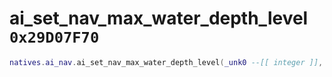 # ai_set_nav_max_water_depth_level `0x29D07F70`

```lua
natives.ai_nav.ai_set_nav_max_water_depth_level(_unk0 --[[ integer ]], _unk1 --[[ integer ]])
```